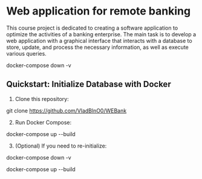 # Web application for remote banking

This course project is dedicated to creating a software application to optimize the activities of a banking enterprise.
The main task is to develop a web application with a graphical interface that interacts with a database to store, update, and process the 
necessary information, as well as execute various queries.

docker-compose down -v
## Quickstart: Initialize Database with Docker

1. Clone this repository:

git clone https://github.com/VladBlnO0/WEBank

2. Run Docker Compose:

docker-compose up --build

3. (Optional) If you need to re-initialize:

docker-compose down -v

docker-compose up --build
